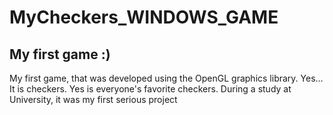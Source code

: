 # MyCheckers_WINDOWS_GAME
<h2>My first game :)</h2>
My first game, that was developed using the OpenGL graphics library. Yes... It is checkers. Yes is everyone's favorite checkers. During a study at University, it was my first serious project
